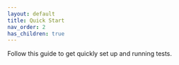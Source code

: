 ```yaml
---
layout: default
title: Quick Start
nav_order: 2
has_children: true
---
```


Follow this guide to get quickly set up and running tests.
